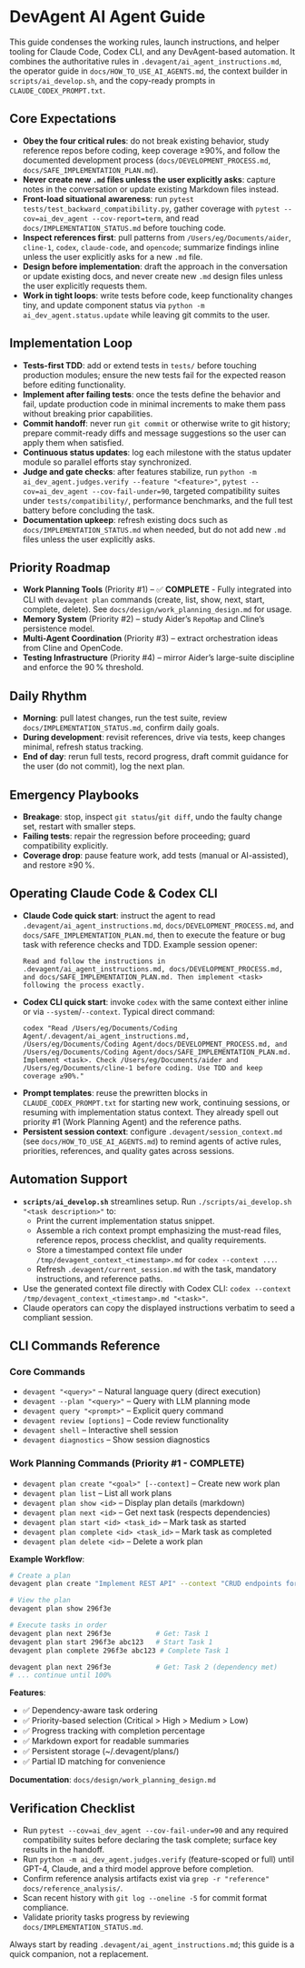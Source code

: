 # DevAgent AI Agent Guide

This guide condenses the working rules, launch instructions, and helper tooling for Claude Code, Codex CLI, and any DevAgent-based automation. It combines the authoritative rules in `.devagent/ai_agent_instructions.md`, the operator guide in `docs/HOW_TO_USE_AI_AGENTS.md`, the context builder in `scripts/ai_develop.sh`, and the copy-ready prompts in `CLAUDE_CODEX_PROMPT.txt`.

## Core Expectations
- **Obey the four critical rules**: do not break existing behavior, study reference repos before coding, keep coverage ≥90%, and follow the documented development process (`docs/DEVELOPMENT_PROCESS.md`, `docs/SAFE_IMPLEMENTATION_PLAN.md`).
- **Never create new `.md` files unless the user explicitly asks**: capture notes in the conversation or update existing Markdown files instead.
- **Front-load situational awareness**: run `pytest tests/test_backward_compatibility.py`, gather coverage with `pytest --cov=ai_dev_agent --cov-report=term`, and read `docs/IMPLEMENTATION_STATUS.md` before touching code.
- **Inspect references first**: pull patterns from `/Users/eg/Documents/aider`, `cline-1`, `codex`, `claude-code`, and `opencode`; summarize findings inline unless the user explicitly asks for a new `.md` file.
- **Design before implementation**: draft the approach in the conversation or update existing docs, and never create new `.md` design files unless the user explicitly requests them.
- **Work in tight loops**: write tests before code, keep functionality changes tiny, and update component status via `python -m ai_dev_agent.status.update` while leaving git commits to the user.

## Implementation Loop
- **Tests-first TDD**: add or extend tests in `tests/` before touching production modules; ensure the new tests fail for the expected reason before editing functionality.
- **Implement after failing tests**: once the tests define the behavior and fail, update production code in minimal increments to make them pass without breaking prior capabilities.
- **Commit handoff**: never run `git commit` or otherwise write to git history; prepare commit-ready diffs and message suggestions so the user can apply them when satisfied.
- **Continuous status updates**: log each milestone with the status updater module so parallel efforts stay synchronized.
- **Judge and gate checks**: after features stabilize, run `python -m ai_dev_agent.judges.verify --feature "<feature>"`, `pytest --cov=ai_dev_agent --cov-fail-under=90`, targeted compatibility suites under `tests/compatibility/`, performance benchmarks, and the full test battery before concluding the task.
- **Documentation upkeep**: refresh existing docs such as `docs/IMPLEMENTATION_STATUS.md` when needed, but do not add new `.md` files unless the user explicitly asks.

## Priority Roadmap
- **Work Planning Tools** (Priority #1) – ✅ **COMPLETE** - Fully integrated into CLI with `devagent plan` commands (create, list, show, next, start, complete, delete). See `docs/design/work_planning_design.md` for usage.
- **Memory System** (Priority #2) – study Aider’s `RepoMap` and Cline’s persistence model.
- **Multi-Agent Coordination** (Priority #3) – extract orchestration ideas from Cline and OpenCode.
- **Testing Infrastructure** (Priority #4) – mirror Aider’s large-suite discipline and enforce the 90 % threshold.

## Daily Rhythm
- **Morning**: pull latest changes, run the test suite, review `docs/IMPLEMENTATION_STATUS.md`, confirm daily goals.
- **During development**: revisit references, drive via tests, keep changes minimal, refresh status tracking.
- **End of day**: rerun full tests, record progress, draft commit guidance for the user (do not commit), log the next plan.

## Emergency Playbooks
- **Breakage**: stop, inspect `git status`/`git diff`, undo the faulty change set, restart with smaller steps.
- **Failing tests**: repair the regression before proceeding; guard compatibility explicitly.
- **Coverage drop**: pause feature work, add tests (manual or AI-assisted), and restore ≥90 %.

## Operating Claude Code & Codex CLI
- **Claude Code quick start**: instruct the agent to read `.devagent/ai_agent_instructions.md`, `docs/DEVELOPMENT_PROCESS.md`, and `docs/SAFE_IMPLEMENTATION_PLAN.md`, then to execute the feature or bug task with reference checks and TDD. Example session opener:
  ```
  Read and follow the instructions in .devagent/ai_agent_instructions.md, docs/DEVELOPMENT_PROCESS.md, and docs/SAFE_IMPLEMENTATION_PLAN.md. Then implement <task> following the process exactly.
  ```
- **Codex CLI quick start**: invoke `codex` with the same context either inline or via `--system`/`--context`. Typical direct command:
  ```
  codex "Read /Users/eg/Documents/Coding Agent/.devagent/ai_agent_instructions.md, /Users/eg/Documents/Coding Agent/docs/DEVELOPMENT_PROCESS.md, and /Users/eg/Documents/Coding Agent/docs/SAFE_IMPLEMENTATION_PLAN.md. Implement <task>. Check /Users/eg/Documents/aider and /Users/eg/Documents/cline-1 before coding. Use TDD and keep coverage ≥90%."
  ```
- **Prompt templates**: reuse the prewritten blocks in `CLAUDE_CODEX_PROMPT.txt` for starting new work, continuing sessions, or resuming with implementation status context. They already spell out priority #1 (Work Planning Agent) and the reference paths.
- **Persistent session context**: configure `.devagent/session_context.md` (see `docs/HOW_TO_USE_AI_AGENTS.md`) to remind agents of active rules, priorities, references, and quality gates across sessions.

## Automation Support
- **`scripts/ai_develop.sh`** streamlines setup. Run `./scripts/ai_develop.sh "<task description>"` to:
  - Print the current implementation status snippet.
  - Assemble a rich context prompt emphasizing the must-read files, reference repos, process checklist, and quality requirements.
  - Store a timestamped context file under `/tmp/devagent_context_<timestamp>.md` for `codex --context ...`.
  - Refresh `.devagent/current_session.md` with the task, mandatory instructions, and reference paths.
- Use the generated context file directly with Codex CLI: `codex --context /tmp/devagent_context_<timestamp>.md "<task>"`.
- Claude operators can copy the displayed instructions verbatim to seed a compliant session.

## CLI Commands Reference

### Core Commands
- `devagent "<query>"` – Natural language query (direct execution)
- `devagent --plan "<query>"` – Query with LLM planning mode
- `devagent query "<prompt>"` – Explicit query command
- `devagent review [options]` – Code review functionality
- `devagent shell` – Interactive shell session
- `devagent diagnostics` – Show session diagnostics

### Work Planning Commands (Priority #1 - COMPLETE)
- `devagent plan create "<goal>" [--context]` – Create new work plan
- `devagent plan list` – List all work plans
- `devagent plan show <id>` – Display plan details (markdown)
- `devagent plan next <id>` – Get next task (respects dependencies)
- `devagent plan start <id> <task_id>` – Mark task as started
- `devagent plan complete <id> <task_id>` – Mark task as completed
- `devagent plan delete <id>` – Delete a work plan

**Example Workflow**:
```bash
# Create a plan
devagent plan create "Implement REST API" --context "CRUD endpoints for blog"

# View the plan
devagent plan show 296f3e

# Execute tasks in order
devagent plan next 296f3e           # Get: Task 1
devagent plan start 296f3e abc123   # Start Task 1
devagent plan complete 296f3e abc123 # Complete Task 1

devagent plan next 296f3e           # Get: Task 2 (dependency met)
# ... continue until 100%
```

**Features**:
- ✅ Dependency-aware task ordering
- ✅ Priority-based selection (Critical > High > Medium > Low)
- ✅ Progress tracking with completion percentage
- ✅ Markdown export for readable summaries
- ✅ Persistent storage (~/.devagent/plans/)
- ✅ Partial ID matching for convenience

**Documentation**: `docs/design/work_planning_design.md`

## Verification Checklist
- Run `pytest --cov=ai_dev_agent --cov-fail-under=90` and any required compatibility suites before declaring the task complete; surface key results in the handoff.
- Run `python -m ai_dev_agent.judges.verify` (feature-scoped or full) until GPT-4, Claude, and a third model approve before completion.
- Confirm reference analysis artifacts exist via `grep -r "reference" docs/reference_analysis/`.
- Scan recent history with `git log --oneline -5` for commit format compliance.
- Validate priority tasks progress by reviewing `docs/IMPLEMENTATION_STATUS.md`.

Always start by reading `.devagent/ai_agent_instructions.md`; this guide is a quick companion, not a replacement.
